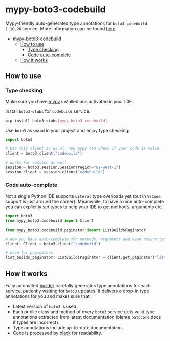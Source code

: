 # mypy-boto3-codebuild

Mypy-friendly auto-generated type annotations for `boto3 codebuild 1.10.28` service.
More information can be found [here](https://github.com/vemel/mypy_boto3).

- [mypy-boto3-codebuild](#mypy-boto3-codebuild)
  - [How to use](#how-to-use)
    - [Type checking](#type-checking)
    - [Code auto-complete](#code-auto-complete)
  - [How it works](#how-it-works)

## How to use

### Type checking

Make sure you have [mypy](https://github.com/python/mypy) installed ans activated in your IDE.

Install `boto3-stubs` for `codebuild` service.

```bash
pip install boto3-stubs[mypy-boto3-codebuild]
```

Use `boto3` as usual in your project and enjoy type checking.

```python
import boto3

# Use this client as usual, now mypy can check if your code is valid.
client = boto3.client("codebuild")

# works for session as well
session = boto3.session.Session(region="us-west-1")
session_client = session.client("codebuild")

```

### Code auto-complete

Not a single Python IDE supports `Literal` type overloads yet (but in `VSCode` support is just around the corner).
Meanwhile, to have a nice auto-complete you can explicitly set types to help your IDE to get methods, arguments etc.

```python
import boto3
from mypy_boto3.codebuild import Client

from mypy_boto3.codebuild.paginator import ListBuildsPaginator

# now you have auto-complete for methods, arguments and even return types
client: Client = boto3.client("codebuild")

# even for paginators
list_builds_paginator: ListBuildsPaginator = client.get_paginator("list_builds")
```

## How it works

Fully automated [builder](https://github.com/vemel/mypy_boto3) carefully generates
type annotations for each service, patiently waiting for `boto3` updates. It delivers
a drop-in type annotations for you and makes sure that:

- Latest version of `boto3` is used.
- Each public class and method of every `boto3` service gets valid type annotations
  extracted from latest documentation (blame `botocore` docs if types are incorrect).
- Type annotations include up-to-date documentation.
- Code is processed by [black](https://github.com/psf/black) for readability.